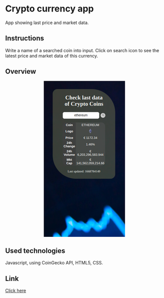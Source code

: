 # Crypto currency app

App showing last price and market data.

## Instructions

Write a name of a searched coin into input. Click on search icon to see the latest price and market data of this currency.

## Overview
<p align="center">
    <img src="https://github.com/PatrycjaMicle/crypto/blob/main/images/screenshot.png?raw=true" alt="app_screenshot" />
</p>

## Used technologies

Javascript, using CoinGecko API, HTML5, CSS.

## Link

[Click here](https://patrycjamicle.github.io/cryptocurrency-updating/)
